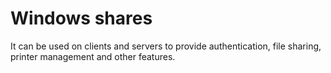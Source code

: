 # Windows shares

It can be used on clients and servers to provide authentication, file sharing, printer management and other features.
